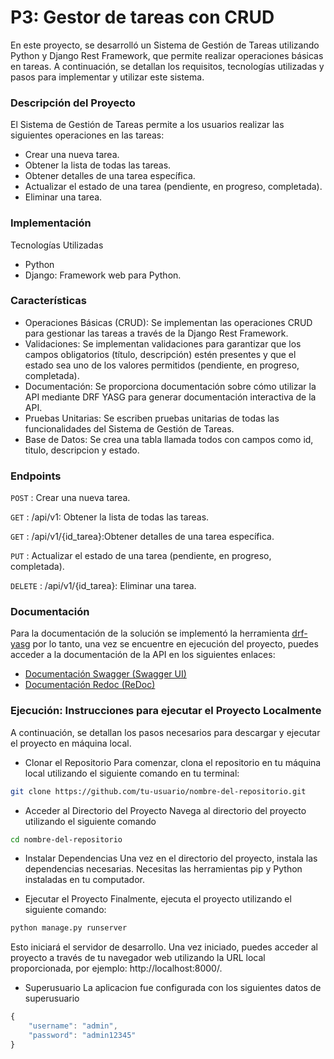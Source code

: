 # P3: Gestor de tareas con CRUD 

En este proyecto, se desarrolló un Sistema de Gestión de Tareas utilizando Python y Django Rest Framework,  que permite realizar operaciones básicas en tareas. A continuación, se detallan los requisitos, tecnologías utilizadas y pasos para implementar y utilizar este sistema.

### Descripción del Proyecto ###

El Sistema de Gestión de Tareas permite a los usuarios realizar las siguientes operaciones en las tareas:
- Crear una nueva tarea.
- Obtener la lista de todas las tareas.
- Obtener detalles de una tarea específica.
- Actualizar el estado de una tarea (pendiente, en progreso, completada).
- Eliminar una tarea.

### Implementación
Tecnologías Utilizadas
- Python
- Django: Framework web para Python.
  
### Características

- Operaciones Básicas (CRUD): Se implementan las operaciones CRUD para gestionar las tareas a través de la Django Rest Framework.
- Validaciones: Se implementan validaciones para garantizar que los campos obligatorios (título, descripción) estén presentes y que el estado sea uno de los valores permitidos (pendiente, en progreso, completada).
- Documentación: Se proporciona documentación sobre cómo utilizar la API mediante DRF YASG para generar documentación interactiva de la API.
- Pruebas Unitarias: Se escriben pruebas unitarias de todas las funcionalidades del Sistema de Gestión de Tareas.
- Base de Datos: Se crea una tabla llamada todos con campos como id, titulo, descripcion y estado.

### Endpoints

`POST` :  Crear una nueva tarea. 

`GET` : /api/v1: Obtener la lista de todas las tareas. 

`GET` : /api/v1/{id_tarea}:Obtener detalles de una tarea específica. 

`PUT` : Actualizar el estado de una tarea (pendiente, en progreso, completada).  

 `DELETE` : /api/v1/{id_tarea}: Eliminar una tarea.  

### Documentación

Para la documentación de la solución se implementó la herramienta [drf-yasg](https://drf-yasg.readthedocs.io/en/stable/) por lo tanto, una vez se encuentre en ejecución del proyecto, puedes acceder a la documentación de la API en los siguientes enlaces:

- [Documentación Swagger (Swagger UI)](http://localhost:8000/docs/)
- [Documentación Redoc (ReDoc)](http://localhost:8000/redocs/)

### Ejecución: Instrucciones para ejecutar el Proyecto Localmente

A continuación, se detallan los pasos necesarios para descargar y ejecutar el proyecto en máquina local.

- Clonar el Repositorio
Para comenzar, clona el repositorio en tu máquina local utilizando el siguiente comando en tu terminal:

```bash
git clone https://github.com/tu-usuario/nombre-del-repositorio.git
```
- Acceder al Directorio del Proyecto
Navega al directorio del proyecto utilizando el siguiente comando

```bash
cd nombre-del-repositorio
```
- Instalar Dependencias
Una vez en el directorio del proyecto, instala las dependencias necesarias. Necesitas las herramientas pip y Python instaladas en tu computador.

- Ejecutar el Proyecto
Finalmente, ejecuta el proyecto utilizando el siguiente comando:

```bash
python manage.py runserver
```
Esto iniciará el servidor de desarrollo. Una vez iniciado, puedes acceder al proyecto a través de tu navegador web utilizando la URL local proporcionada, por ejemplo: http://localhost:8000/.

- Superusuario
La aplicacion fue configurada con los siguientes datos de superusuario
```javaScript
{
    "username": "admin",
    "password": "admin12345"
}
```

